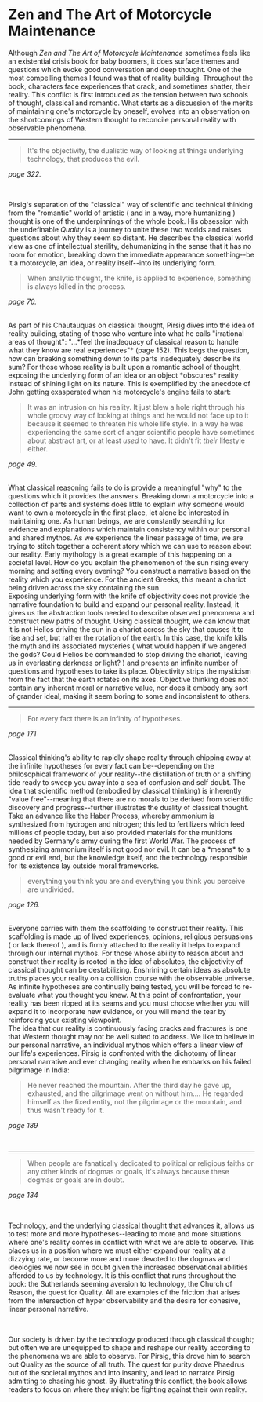 # Zen and The Art of Motorcycle Maintenance

Although *Zen and The Art of Motorcycle Maintenance* sometimes feels like an existential crisis book for baby boomers, it does surface themes and questions which evoke good conversation and deep thought. One of the most compelling themes I found was that of reality building. Throughout the book, characters face experiences that crack, and sometimes shatter, their reality. This conflict is first introduced as the tension between two schools of thought, classical and romantic. What starts as a discussion of the merits of maintaining one's motorcycle by oneself, evolves into an observation on the shortcomings of Western thought to reconcile personal reality with observable phenomena.

---

> It's the objectivity, the dualistic way of looking at things underlying technology, that produces the evil.

*page 322.*

<br />

Pirsig's separation of the "classical" way of scientific and technical thinking from the "romantic" world of artistic ( and in a way, more humanizing ) thought is one of the underpinnings of the whole book. His obsession with the undefinable *Quality* is a journey to unite these two worlds and raises questions about why they seem so distant. He describes the classical world view as one of intellectual sterility, dehumanizing in the sense that it has no room for emotion, breaking down the immediate appearance something--be it a motorcycle, an idea, or reality itself--into its underlying form.

> When analytic thought, the knife, is applied to experience, something is always killed in the process.

*page 70.*


<br />
As part of his Chautauquas on classical thought, Pirsig dives into the idea of reality building, stating of those who venture into what he calls "irrational areas of thought": "...*feel the inadequacy of classical reason to handle what they know are real experiences"* (page 152). This begs the question, how can breaking something down to its parts inadequately describe its sum? For those whose reality is built upon a romantic school of thought, exposing the underlying form of an idea or an object *obscures* reality instead of shining light on its nature. This is exemplified by the anecdote of John getting exasperated when his motorcycle's engine fails to start:

> It was an intrusion on his reality. It just blew a hole right through his whole groovy way of looking at things and he would not face up to it because it seemed to threaten his whole life style. In a way he was experiencing the same sort of anger scientific people have sometimes about abstract art, or at least *used* to have. It didn't fit *their* lifestyle either.

*page 49.*


<br />
What classical reasoning fails to do is provide a meaningful "why" to the questions which it provides the answers. Breaking down a motorcycle into a collection of parts and systems does little to explain why someone would want to own a motorcycle in the first place, let alone be interested in maintaining one. As human beings, we are constantly searching for evidence and explanations which maintain consistency within our personal and shared mythos. As we experience the linear passage of time, we are trying to stitch together a coherent story which we can use to reason about our reality. Early mythology is a great example of this happening on a societal level. How do you explain the phenomenon of the sun rising every morning and setting every evening? You construct a narrative based on the reality which you experience. For the ancient Greeks, this meant a chariot being driven across the sky containing the sun.


<br />
Exposing underlying form with the knife of objectivity does not provide the narrative foundation to build and expand our personal reality. Instead, it gives us the abstraction tools needed to describe observed phenomena and construct new paths of thought. Using classical thought, we can know that it is not Helios driving the sun in a chariot across the sky that causes it to rise and set, but rather the rotation of the earth. In this case, the knife kills the myth and its associated mysteries ( what would happen if we angered the gods? Could Helios be commanded to stop driving the chariot, leaving us in everlasting darkness or light? ) and presents an infinite number of questions and hypotheses to take its place. Objectivity strips the mysticism from the fact that the earth rotates on its axes. Objective thinking does not contain any inherent moral or narrative value, nor does it embody any sort of grander ideal, making it seem boring to some and inconsistent to others.

---

> For every fact there is an infinity of hypotheses.

*page 171*


<br />
Classical thinking's ability to rapidly shape reality through chipping away at the infinite hypotheses for every fact can be--depending on the philosophical framework of your reality--the distillation of truth or a shifting tide ready to sweep you away into a sea of confusion and self doubt. The idea that scientific method (embodied by classical thinking) is inherently "value free"--meaning that there are no morals to be derived from scientific discovery and progress--further illustrates the duality of classical thought. Take an advance like the Haber Process, whereby ammonium is synthesized from hydrogen and nitrogen; this led to fertilizers which feed millions of people today, but also provided materials for the munitions needed by Germany's army during the first World War. The process of synthesizing ammonium itself is not good nor evil. It can be a *means* to a good or evil end, but the knowledge itself, and the technology responsible for its existence lay outside moral frameworks.

> everything you think you are and everything you think you perceive are undivided.

*page 126.*


<br />
Everyone carries with them the scaffolding to construct their reality. This scaffolding is made up of lived experiences, opinions, religious persuasions ( or lack thereof ), and is firmly attached to the reality it helps to expand through our internal mythos. For those whose ability to reason about and construct their reality is rooted in the idea of absolutes, the objectivity of classical thought can be destabilizing. Enshrining certain ideas as absolute truths places your reality on a collision course with the observable universe. As infinite hypotheses are continually being tested, you will be forced to re-evaluate what you thought you knew. At this point of confrontation, your reality has been ripped at its seams and you must choose whether you will expand it to incorporate new evidence, or you will mend the tear by reinforcing your existing viewpoint.


<br />
The idea that our reality is continuously facing cracks and fractures is one that Western thought may not be well suited to address. We like to believe in our personal narrative, an individual mythos which offers a linear view of our life's experiences. Pirsig is confronted with the dichotomy of linear personal narrative and ever changing reality when he embarks on his failed pilgrimage in India:

> He never reached the mountain. After the third day he gave up, exhausted, and the pilgrimage went on without him.... He regarded himself as the fixed entity, not the pilgrimage or the mountain, and thus wasn't ready for it.

*page 189*

<br />

---

> When people are fanatically dedicated to political or religious faiths or any other kinds of dogmas or goals, it's always because these dogmas or goals are in doubt.

*page 134*

<br />

Technology, and the underlying classical thought that advances it, allows us to test more and more hypotheses--leading to more and more situations where one's reality comes in conflict with what we are able to observe. This places us in a position where we must either expand our reality at a dizzying rate, or become more and more devoted to the dogmas and ideologies we now see in doubt given the increased observational abilities afforded to us by technology. It is this conflict that runs throughout the book: the Sutherlands seeming aversion to technology, the Church of Reason, the quest for Quality. All are examples of the friction that arises from the intersection of hyper observability and the desire for cohesive, linear personal narrative.

<br />

Our society is driven by the technology produced through classical thought; but often we are unequipped to shape and reshape our reality according to the phenomena we are able to observe. For Pirsig, this drove him to search out Quality as the source of all truth. The quest for purity drove Phaedrus out of the societal mythos and into insanity, and lead to narrator Pirsig admitting to chasing his ghost. By illustrating this conflict, the book allows readers to focus on where they might be fighting against their own reality.
